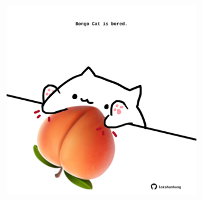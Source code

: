 <!-- built at 02/02/2024, 20:00:44 UTC -->
<p align="center">
  <img width="500" height="500" src="./ReadmeImage.svg">
</p>
